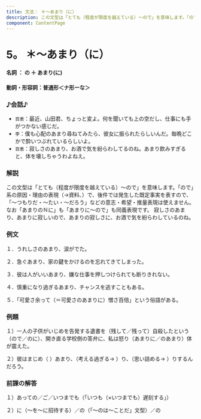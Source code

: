 ```yaml
---
title: 文法： ＊～あまり（に）
description: この文型は「とても（程度が限度を越えている）～ので」を意味します。「ので」系の原因・理由の表現（→資料､）で、後件では発生した既定事実を表すので、「～つもりだ・～たい・～だろう」などの意志・希望・推量表現は使えません。なお「あまりのＮに」も「あまりに～ので」も同義表現です。 寂しさのあまり、あまりに寂しいので、あまりの寂しさに、お酒で気を紛らわしているのね。
component: ContentPage
---
```



# 5。 ＊～あまり（に）
#### 名詞 ： の ＋ あまり(に)
#### 動詞・形容詞：普通形＜ナ形ーな＞  

### ♪会話♪
- `百恵`：最近、山田君、ちょっと変よ。何を聞いても上の空だし、仕事にも手がつかない感じだ。
- `李`：僕も心配のあまり尋ねてみたら、彼女に振られたらしいんだ。毎晩どこかで酔いつぶれているらしいよ。
- `百恵`：寂しさのあまり、お酒で気を紛らわしてるのね。あまり飲みすぎると、体を壊しちゃうわよねえ。

### 解説
この文型は「とても（程度が限度を越えている）～ので」を意味します。「ので」系の原因・理由の表現（→資料､）で、後件では発生した既定事実を表すので、「～つもりだ・～たい・～だろう」などの意志・希望・推量表現は使えません。なお「あまりのＮに」も「あまりに～ので」も同義表現です。 寂しさのあまり、あまりに寂しいので、あまりの寂しさに、お酒で気を紛らわしているのね。

### 例文
１．うれしさのあまり、涙がでた。

２．急ぐあまり、家の鍵をかけるのを忘れてきてしまった。

３．彼は人がいいあまり、嫌な仕事を押しつけられても断りきれない。

４．慎重になり過ぎるあまり、チャンスを逃すこともある。

５．「可愛さ余って（＝可愛さのあまりに）憎さ百倍」という俗語がある。

### 例題
１）一人の子供がいじめを告発する遺書を（残して／残って）自殺したという（ので／のに）、開き直る学校側の答弁に、私は怒り（あまりに／のあまり）体が震えた。    

２）彼はまじめ（ ）あまり、（考える過ぎる→ ）り、（思い詰める→ ）りするんだろう。

### 前課の解答
１）あっての／ご／いつまでも（「いつも（×いつまでも）遅刻する」）

２）に（～を～に招待する）／の（「～のは～ことだ」文型）／の
